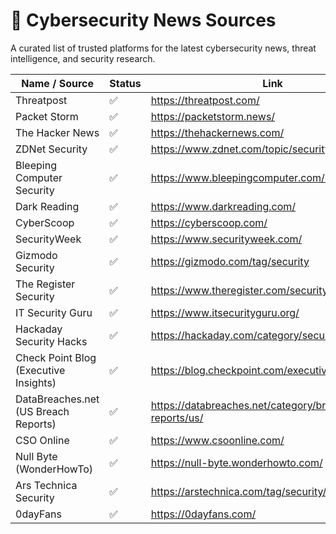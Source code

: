 # 📰 Cybersecurity News Sources

A curated list of trusted platforms for the latest cybersecurity news, threat intelligence, and security research.

| Name / Source                  | Status | Link |
|--------------------------------|--------|------|
| Threatpost                     | ✅     | https://threatpost.com/ |
| Packet Storm                   | ✅     | https://packetstorm.news/ |
| The Hacker News                 | ✅     | https://thehackernews.com/ |
| ZDNet Security                  | ✅     | https://www.zdnet.com/topic/security/ |
| Bleeping Computer Security      | ✅     | https://www.bleepingcomputer.com/news/security/ |
| Dark Reading                    | ✅     | https://www.darkreading.com/ |
| CyberScoop                      | ✅     | https://cyberscoop.com/ |
| SecurityWeek                    | ✅     | https://www.securityweek.com/ |
| Gizmodo Security                | ✅     | https://gizmodo.com/tag/security |
| The Register Security           | ✅     | https://www.theregister.com/security/ |
| IT Security Guru                 | ✅     | https://www.itsecurityguru.org/ |
| Hackaday Security Hacks          | ✅     | https://hackaday.com/category/security-hacks/ |
| Check Point Blog (Executive Insights) | ✅     | https://blog.checkpoint.com/executive-insights/ |
| DataBreaches.net (US Breach Reports) | ✅     | https://databreaches.net/category/breach-reports/us/ |
| CSO Online                       | ✅     | https://www.csoonline.com/ |
| Null Byte (WonderHowTo)          | ✅     | https://null-byte.wonderhowto.com/ |
| Ars Technica Security            | ✅     | https://arstechnica.com/tag/security/ |
| 0dayFans          | ✅     | https://0dayfans.com/ |
